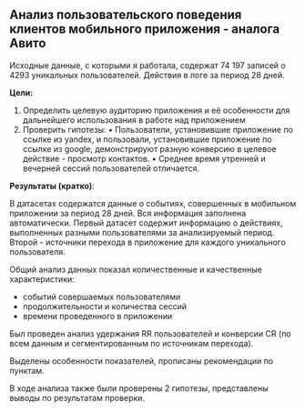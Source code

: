 ## Анализ пользовательского поведения клиентов мобильного приложения - аналога Авито

Исходные данные, с которыми я работала, содержат 74 197 записей о 4293 уникальных пользователей. Действия в логе за период 28 дней.

**Цели:**
1. Определить целевую аудиторию приложения и её особенности для дальнейшего
использования в работе над приложением
2. Проверить гипотезы:
• Пользователи, установившие приложение по ссылке из yandex, и пользовали, установившие
приложение по ссылке из google, демонстрируют разную конверсию в целевое действие -
просмотр контактов.
• Среднее время утренней и вечерней сессий пользователей отличается.

**Результаты (кратко)**:

В датасетах содержатся данные о событиях, совершенных в мобильном приложении за период 28 дней. Вся информация заполнена автоматически. 
Первый датасет содержит информацию о действиях, выполненных разными пользователями за анализируемый период. Второй - источники перехода в приложение для каждого уникального пользователя.

Общий анализ данных показал количественные и качественные характеристики:
- событий совершаемых пользователями
- продолжительности и количества сессий
- времени проведенного в приложении

Был проведен анализ удержания RR пользователей и конверсии CR (по всем данным и сегментированным по источникам перехода).

Выделены особенности показателей, прописаны рекомендации по пунктам.

В ходе анализа также были проверены 2 гипотезы, представлены выводы по результатам проверки.
